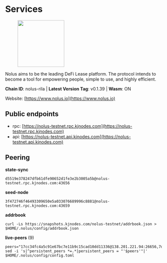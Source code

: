 # Services

<figure><img src="https://raw.githubusercontent.com/kj89/testnet_manuals/main/pingpub/logos/nolus.png" width="150" alt=""><figcaption></figcaption></figure>

Nolus aims to be the leading DeFi Lease platform. The protocol  intends to become a tool for empowering people, simple to use, and highly efficient.

**Chain ID**: nolus-rila | **Latest Version Tag**: v0.1.39 | **Wasm**: ON

Website: [https://www.nolus.io](https://www.nolus.io)


## Public endpoints

* rpc: [https://nolus-testnet.rpc.kjnodes.com](https://nolus-testnet.rpc.kjnodes.com)
* api: [https://nolus-testnet.api.kjnodes.com](https://nolus-testnet.api.kjnodes.com)

## Peering

**state-sync**

```
d5519e378247dfb61dfe90652d1fe3e2b3005a5b@nolus-testnet.rpc.kjnodes.com:43656
```

**seed-node**

```
3f472746f46493309650e5a033076689996c8881@nolus-testnet.rpc.kjnodes.com:43659
```

**addrbook**
```
curl -Ls https://snapshots.kjnodes.com/nolus-testnet/addrbook.json > $HOME/.nolus/config/addrbook.json
```

**live-peers** (9)
```
peers="17cc34fc4a5c91e67bc7e11b9c15cad10dd11336@138.201.221.94:26656,7d1ac536c8451d1b64e9702fb172ac5b1b725778@65.109.85.221:9000,b6c8dc38a5dba19a3f10d23b3572065db9265fa3@65.109.85.225:9000,3043450abbb1026c2e73d8a2549ee2e395ea5454@65.108.78.41:36656,36bf6f60f2914352c93dcc6d827885e3e58b1f2b@158.160.20.18:26656,ef404b6e855c70ee51532ca83407350d2379bdec@5.161.101.185:26656,d5519e378247dfb61dfe90652d1fe3e2b3005a5b@65.109.68.190:43656,e95c1138763c637ca62a391bc316c9a96283d79f@188.40.122.98:36656,1a5f37caaa5dd174bc2797bf2a70b804e71bc632@162.55.42.27:26656"
sed -i 's|^persistent_peers *=.*|persistent_peers = "'$peers'"|' $HOME/.nolus/config/config.toml
```
